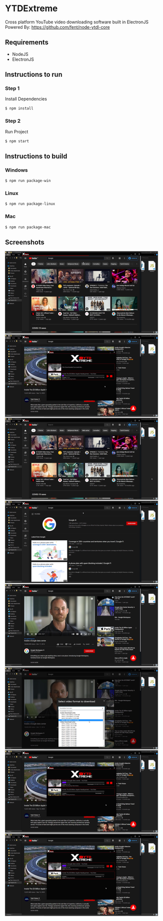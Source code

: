 # YTDExtreme

Cross platform YouTube video downloading software built in ElectronJS <br>
Powered By: https://github.com/fent/node-ytdl-core

## Requirements

- NodeJS
- ElectronJS

## Instructions to run

### Step 1

Install Dependencies

```bash
$ npm install
```

### Step 2

Run Project

```bash
$ npm start
```

## Instructions to build

### Windows

```bash
$ npm run package-win
```

### Linux

```bash
$ npm run package-linux
```

### Mac

```bash
$ npm run package-mac
```

## Screenshots
<img src="screenshots/ss1.png?raw=true" alt="Screenshot 1">
<img src="screenshots/ss2.png?raw=true" alt="Screenshot 2">
<img src="screenshots/ss3.png?raw=true" alt="Screenshot 3">
<img src="screenshots/ss4.png?raw=true" alt="Screenshot 4">
<img src="screenshots/ss5.png?raw=true" alt="Screenshot 5">
<img src="screenshots/ss6.png?raw=true" alt="Screenshot 6">
<img src="screenshots/ss7.png?raw=true" alt="Screenshot 7">
<img src="screenshots/ss8.png?raw=true" alt="Screenshot 8">
